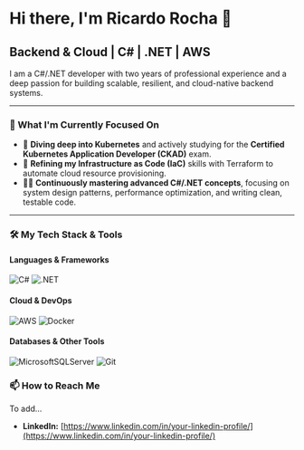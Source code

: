# Hi there, I'm Ricardo Rocha 👋

## Backend & Cloud | C# | .NET | AWS

I am a C#/.NET developer with two years of professional experience and a deep passion for building scalable, resilient, and cloud-native backend systems. 

---

### 🔭 What I'm Currently Focused On

*   🚀 **Diving deep into Kubernetes** and actively studying for the **Certified Kubernetes Application Developer (CKAD)** exam.
*   🌱 **Refining my Infrastructure as Code (IaC)** skills with Terraform to automate cloud resource provisioning.
*   👨‍💻 **Continuously mastering advanced C#/.NET concepts**, focusing on system design patterns, performance optimization, and writing clean, testable code.

---

### 🛠️ My Tech Stack & Tools

#### Languages & Frameworks
![C#](https://img.shields.io/badge/c%23-%23239120.svg?style=for-the-badge&logo=c-sharp&logoColor=white)
![.NET](https://img.shields.io/badge/.NET-5C2D91?style=for-the-badge&logo=dotnet&logoColor=white)

#### Cloud & DevOps
![AWS](https://img.shields.io/badge/AWS-%23FF9900.svg?style=for-the-badge&logo=amazon-aws&logoColor=white)
![Docker](https://img.shields.io/badge/docker-%230db7ed.svg?style=for-the-badge&logo=docker&logoColor=white)

#### Databases & Other Tools
![MicrosoftSQLServer](https://img.shields.io/badge/Microsoft%20SQL%20Server-CC2927?style=for-the-badge&logo=microsoft%20sql%20server&logoColor=white)
![Git](https://img.shields.io/badge/git-%23F05033.svg?style=for-the-badge&logo=git&logoColor=white)


### 📫 How to Reach Me

To add...
*   **LinkedIn:** [https://www.linkedin.com/in/your-linkedin-profile/](https://www.linkedin.com/in/your-linkedin-profile/)
